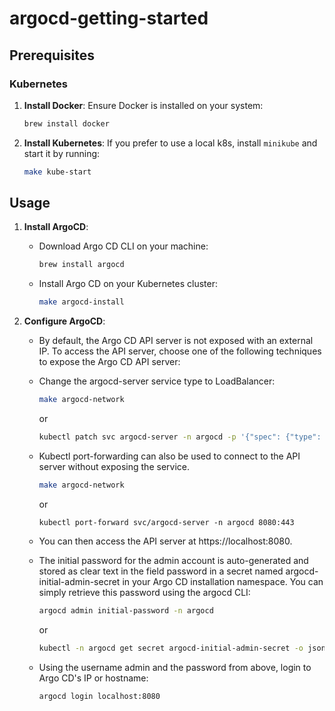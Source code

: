 # argocd-getting-started

## Prerequisites

### Kubernetes

1. **Install Docker**:
   Ensure Docker is installed on your system:

   ```sh
   brew install docker
   ```

2. **Install Kubernetes**:
   If you prefer to use a local k8s, install `minikube` and start it by running:
   ```sh
   make kube-start
   ```

## Usage

1. **Install ArgoCD**:

   - Download Argo CD CLI on your machine:

     ```sh
     brew install argocd
     ```

   - Install Argo CD on your Kubernetes cluster:

     ```sh
     make argocd-install
     ```

2. **Configure ArgoCD**:

   - By default, the Argo CD API server is not exposed with an external IP. To access the API server, choose one of the following techniques to expose the Argo CD API server:

   - Change the argocd-server service type to LoadBalancer:

     ```sh
     make argocd-network
     ```

     or

     ```sh
     kubectl patch svc argocd-server -n argocd -p '{"spec": {"type": "LoadBalancer"}}'
     ```

   - Kubectl port-forwarding can also be used to connect to the API server without exposing the service.

     ```sh
     make argocd-network
     ```

     or

     ```shsh
     kubectl port-forward svc/argocd-server -n argocd 8080:443
     ```

   - You can then access the API server at https://localhost:8080.

   - The initial password for the admin account is auto-generated and stored as clear text in the field password in a secret named argocd-initial-admin-secret in your Argo CD installation namespace. You can simply retrieve this password using the argocd CLI:

     ```sh
     argocd admin initial-password -n argocd
     ```

     or

     ```sh
     kubectl -n argocd get secret argocd-initial-admin-secret -o jsonpath="{.data.password}" | base64 -d
     ```

   - Using the username admin and the password from above, login to Argo CD's IP or hostname:

     ```sh
     argocd login localhost:8080
     ```

